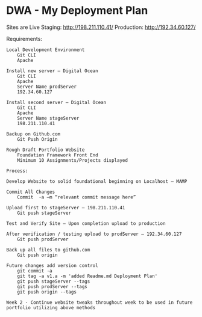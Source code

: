 # DWA - My Deployment Plan

Sites are Live 
Staging: http://198.211.110.41/
Production: http://192.34.60.127/

Requirements:

	Local Development Environment
		Git CLI
		Apache
		
	Install new server – Digital Ocean
		Git CLI
		Apache
		Server Name prodServer
		192.34.60.127

	Install second server – Digital Ocean
		Git CLI
		Apache
		Server Name stageServer
		198.211.110.41

	Backup on Github.com
		Git Push Origin

	Rough Draft Portfolio Website
		Foundation Framework Front End
		Minimum 10 Assignments/Projects displayed

	Process:
		
	Develop Website to solid foundational beginning on Localhost – MAMP

	Commit All Changes
		Commit  -a –m “relevant commit message here”
	
	Upload first to stageServer – 198.211.110.41
		Git push stageServer

	Test and Verify Site – Upon completion upload to production

	After verification / testing upload to prodServer – 192.34.60.127
		Git push prodServer

	Back up all files to github.com 
		Git push origin

	Future changes add version control
		git commit -a
		git tag -a v1.a -m 'added Readme.md Deployment Plan'
		git push stageServer --tags
		git push prodServer --tags
		git push origin --tags

	Week 2 - Continue website tweaks throughout week to be used in future portfolio utilizing above methods


		
	



